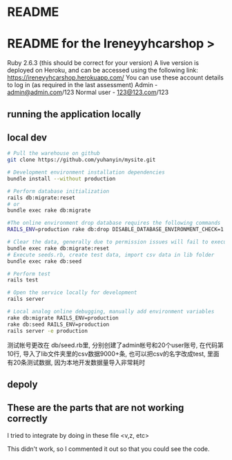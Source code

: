 # README

# README for the Ireneyyhcarshop > #
Ruby 2.6.3 (this should be correct for your version)
A live version is deployed on Heroku, and can be accessed using the following link:
https://ireneyyhcarshop.herokuapp.com/
You can use these account details to log in (as required in the last assessment)
Admin - admin@admin.com/123
Normal user - 123@123.com/123

## running the application locally ##

## local dev

```sh
# Pull the warehouse on github
git clone https://github.com/yuhanyin/mysite.git

# Development environment installation dependencies
bundle install --without production

# Perform database initialization
rails db:migrate:reset
# or 
bundle exec rake db:migrate

#The online environment drop database requires the following commands
RAILS_ENV=production rake db:drop DISABLE_DATABASE_ENVIRONMENT_CHECK=1  

# Clear the data, generally due to permission issues will fail to execute, if it fails, you can manually delete development.sqlit3 in the db directory
bundle exec rake db:migrate:reset
# Execute seeds.rb, create test data, import csv data in lib folder
bundle exec rake db:seed

# Perform test
rails test

# Open the service locally for development
rails server

# Local analog online debugging, manually add environment variables
rake db:migrate RAILS_ENV=production
rake db:seed RAILS_ENV=production
rails server -e production
```

测试帐号更改在 db/seed.rb里, 分别创建了admin帐号和20个user账号, 
在代码第10行, 导入了lib文件夹里的csv数据9000+条, 也可以把csv的名字改成test, 里面有20条测试数据, 因为本地开发数据量导入非常耗时

## depoly

## These are the parts that are not working correctly ##

I tried to integrate <x> by doing <w> in these file <v,z, etc>

This didn't work, so I commented it out so that you could see the code.